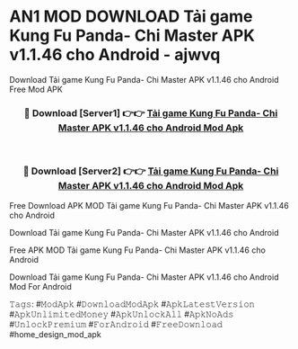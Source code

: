 # AN1 MOD DOWNLOAD Tải game Kung Fu Panda- Chi Master APK v1.1.46 cho Android - ajwvq
Download Tải game Kung Fu Panda- Chi Master APK v1.1.46 cho Android Free Mod APK

<div align="center">
<h3>🔴 Download [Server1] 👉👉 <a href="https://apk-comot.site?title=Tải_game_Kung_Fu_Panda-_Chi_Master_APK_v1.1.46_cho_Android">Tải game Kung Fu Panda- Chi Master APK v1.1.46 cho Android Mod Apk</a></h3><br>

<h3>🔴 Download [Server2] 👉👉 <a href="https://apk-comot.site?title=Tải_game_Kung_Fu_Panda-_Chi_Master_APK_v1.1.46_cho_Android">Tải game Kung Fu Panda- Chi Master APK v1.1.46 cho Android Mod Apk</a></h3>
</div>


Free Download APK MOD Tải game Kung Fu Panda- Chi Master APK v1.1.46 cho Android

Download Tải game Kung Fu Panda- Chi Master APK v1.1.46 cho Android 

Free APK MOD Tải game Kung Fu Panda- Chi Master APK v1.1.46 cho Android 

Download Tải game Kung Fu Panda- Chi Master APK v1.1.46 cho Android Mod For Android

𝚃𝚊𝚐𝚜: #𝙼𝚘𝚍𝙰𝚙𝚔 #𝙳𝚘𝚠𝚗𝚕𝚘𝚊𝚍𝙼𝚘𝚍𝙰𝚙𝚔 #𝙰𝚙𝚔𝙻𝚊𝚝𝚎𝚜𝚝𝚅𝚎𝚛𝚜𝚒𝚘𝚗 #𝙰𝚙𝚔𝚄𝚗𝚕𝚒𝚖𝚒𝚝𝚎𝚍𝙼𝚘𝚗𝚎𝚢 #𝙰𝚙𝚔𝚄𝚗𝚕𝚘𝚌𝚔𝙰𝚕𝚕 #𝙰𝚙𝚔𝙽𝚘𝙰𝚍𝚜 #𝚄𝚗𝚕𝚘𝚌𝚔𝙿𝚛𝚎𝚖𝚒𝚞𝚖 #𝙵𝚘𝚛𝙰𝚗𝚍𝚛𝚘𝚒𝚍 #𝙵𝚛𝚎𝚎𝙳𝚘𝚠𝚗𝚕𝚘𝚊𝚍 #home_design_mod_apk